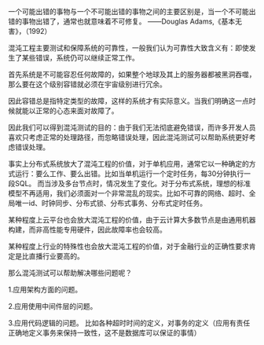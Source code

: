 
一个可能出错的事物与一个不可能出错的事物之间的主要区别是，当一个不可能出错的事物出错了，通常也就意味着不可修复。
                                                                          ——Douglas Adams,《基本无害》，（1992）


混沌工程主要测试和保障系统的可靠性，一般我们认为可靠性大致含义有：即使发生了某些错误，系统仍可以继续正常工作。

首先系统是不可能容忍任何故障的，如果整个地球及其上的服务器都被黑洞吞噬，那么要在这个级别容错就必须在宇宙级别进行冗余。

因此容错总是指特定类型的故障，这样的系统才有实际意义。当我们明确这一点时候就能以正常的心态来面对故障了。

因此我们可以得到混沌测试的目的：由于我们无法彻底避免错误，而许多开发人员喜欢只考虑正常的处理路径，而忽略错误处理，因此混沌测试可以帮助系统更好考虑错误处理。


事实上分布式系统放大了混沌工程的价值，对于单机应用，通常它以一种确定的方式运行：要么工作、要么出错。比如当单机运行一个定时任务，每30分钟执行一段SQL。
而当涉及多台节点时，情况发生了变化。对于分布式系统，理想的标准模型不再适用，我们必须面对一个非常混乱的现实。比如不可靠的网络、超时、全局唯一id、时钟同步、分布式锁、分布式事务、分布式定时任务。

某种程度上云平台也会放大混沌工程的价值，由于云计算大多数节点是由通用机器构建，而非高性能专用硬件，因此故障率也会较高。

某种程度上行业的特殊性也会放大混沌工程的价值，对于金融行业的正确性要求肯定是比直播行业要高的。


那么混沌测试可以帮助解决哪些问题呢？

1.应用架构方面的问题。

2.应用使用中间件层的问题。

3.应用代码逻辑的问题。
    比如各种超时时间的定义，对事务的定义（应用有责任正确地定义事务来保持一致性，这不是数据库可以保证的事情）
